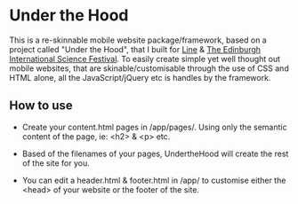 Under the Hood
================

This is a re-skinnable mobile website package/framework, based on a project called "Under the Hood", that I built for [Line](http://lline.uk.com) &amp; [The Edinburgh International Science Festival](http://www.sciencefestival.co.uk/). To easily create simple yet well thought out mobile websites, that are skinable/customisable through the use of CSS and HTML alone, all the JavaScript/jQuery etc is handles by the framework.


How to use
------------

- Create your content.html pages in /app/pages/. Using only the semantic content of the page, ie: &lt;h2&gt; &amp; &lt;p&gt; etc.

- Based of the filenames of your pages, UndertheHood will create the rest of the site for you.

- You can edit a header.html &amp; footer.html in /app/ to customise either the &lt;head&gt; of your website or the footer of the site.
